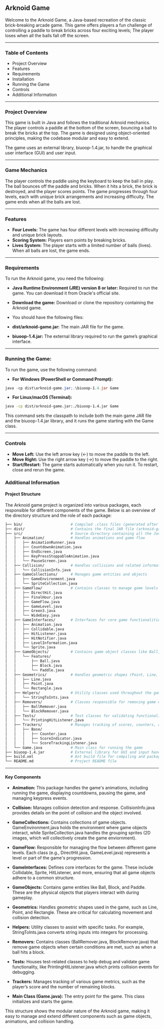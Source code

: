 ## Arknoid Game
Welcome to the Arknoid Game, a Java-based recreation of the classic brick-breaking arcade game. This game offers players a fun challenge of controlling a paddle to break bricks across four exciting levels; The player loses when all the balls fall off the screen.

---
### Table of Contents
- Project Overview
- Features
- Requirements
- Installation
- Running the Game
- Controls
- Additional Information
  
---
### Project Overview
This game is built in Java and follows the traditional Arknoid mechanics. The player controls a paddle at the bottom of the screen, bouncing a ball to break the bricks at the top. The game is designed using object-oriented principles, making the codebase modular and easy to extend.

The game uses an external library, biuoop-1.4.jar, to handle the graphical user interface (GUI) and user input.

---
### Game Mechanics
The player controls the paddle using the keyboard to keep the ball in play.
The ball bounces off the paddle and bricks. When it hits a brick, the brick is destroyed, and the player scores points.
The game progresses through four levels, each with unique brick arrangements and increasing difficulty.
The game ends when all the balls are lost.

---
### Features
- **Four Levels:** The game has four different levels with increasing difficulty and unique brick layouts.
- **Scoring System:** Players earn points by breaking bricks.
- **Lives System:** The player starts with a limited number of balls (lives). When all balls are lost, the game ends.

---
### Requirements
To run the Arknoid game, you need the following:

- **Java Runtime Environment (JRE) version 8 or later:** Required to run the game. You can download it from Oracle's official site.
- **Download the game:** Download or clone the repository containing the Arknoid game.
- You should have the following files:

- **dist/arknoid-game.jar:** The main JAR file for the game.
- **biuoop-1.4.jar:** The external library required to run the game’s graphical interface.

---
### Running the Game:
To run the game, use the following command:

- **For Windows (PowerShell or Command Prompt):**
```powershell
java -cp dist\arknoid-game.jar;.\biuoop-1.4.jar Game
```
- **For Linux/macOS (Terminal):**
```bash
java -cp dist/arknoid-game.jar:./biuoop-1.4.jar Game
```
This command sets the classpath to include both the main game JAR file and the biuoop-1.4.jar library, and it runs the game starting with the Game class.

---
### Controls
- **Move Left:** Use the left arrow key (←) to move the paddle to the left.
- **Move Right:** Use the right arrow key (→) to move the paddle to the right.
- **Start/Restart:** The game starts automatically when you run it. To restart, close and rerun the game.
  
### Additional Information
#### Project Structure
The Arknoid game project is organized into various packages, each responsible for different components of the game. Below is an overview of the directory structure and the role of each package:

```bash
├── bin/                      # Compiled .class files (generated after build)
├── dist/                     # Contains the final JAR file (arknoid-game.jar)
├── src/                      # Source directory containing all the Java files
│   ├── Animation/            # Handles animations and game flow
│   │   ├── AnimationRunner.java
│   │   ├── CountdownAnimation.java
│   │   ├── EndScreen.java
│   │   ├── KeyPressStoppableAnimation.java
│   │   └── PauseScreen.java
│   ├── Collision/            # Handles collisions and related information
│   │   └── CollisionInfo.java
│   ├── GameCollections/      # Manages game entities and objects
│   │   ├── GameEnvironment.java
│   │   └── SpriteCollection.java
│   ├── GameFlow/             # Contains classes to manage game levels and flow
│   │   ├── DirectHit.java
│   │   ├── FinalHour.java
│   │   ├── GameFlow.java
│   │   ├── GameLevel.java
│   │   ├── Green3.java
│   │   └── WideEasy.java
│   ├── GameInterfaces/       # Interfaces for core game functionalities
│   │   ├── Animation.java
│   │   ├── Collidable.java
│   │   ├── HitListener.java
│   │   ├── HitNotifier.java
│   │   ├── LevelInformation.java
│   │   └── Sprite.java
│   ├── GameObjects/          # Contains game object classes like Ball, Block, and Paddle
│   │   └── Features/
│   │       ├── Ball.java
│   │       ├── Block.java
│   │       └── Paddle.java
│   ├── Geometrics/           # Handles geometric shapes (Point, Line, Rectangle)
│   │   ├── Line.java
│   │   ├── Point.java
│   │   └── Rectangle.java
│   ├── Helpers/              # Utility classes used throughout the game
│   │   └── StringToInts.java
│   ├── Removers/             # Classes responsible for removing game objects
│   │   ├── BallRemover.java
│   │   └── BlockRemover.java
│   ├── Tests/                # Test classes for validating functionality
│   │   └── PrintingHitListener.java
│   ├── Trackers/             # Manages tracking of scores, counters, and other game stats
│   │   ├── Base/
│   │   │   ├── Counter.java
│   │   │   ├── ScoreIndicator.java
│   │   │   └── ScoreTrackingListener.java
│   └── Game.java             # Main class for running the game
├── biuoop-1.4.jar            # External library for GUI and input handling
├── build.xml                 # Ant build file for compiling and packaging the project
└── README.md                 # Project README file
```
---
#### Key Components
- **Animation:** This package handles the game's animations, including running the game, displaying countdowns, pausing the game, and managing keypress events.

- **Collision:** Manages collision detection and response. CollisionInfo.java provides details on the point of collision and the object involved.

- **GameCollections:** Contains collections of game objects. GameEnvironment.java holds the environment where game objects interact, while SpriteCollection.java handles the grouping sprites (2D images, which will collectively create the game enviornment).

- **GameFlow:** Responsible for managing the flow between different game levels. Each class (e.g., DirectHit.java, GameLevel.java) represents a level or part of the game's progression.

- **GameInterfaces:** Defines core interfaces for the game. These include Collidable, Sprite, HitListener, and more, ensuring that all game objects adhere to a common structure.

- **GameObjects:** Contains game entities like Ball, Block, and Paddle. These are the physical objects that players interact with during gameplay.

- **Geometrics:** Handles geometric shapes used in the game, such as Line, Point, and Rectangle. These are critical for calculating movement and collision detection.

- **Helpers:** Utility classes to assist with specific tasks. For example, StringToInts.java converts string inputs into integers for processing.

- **Removers:** Contains classes (BallRemover.java, BlockRemover.java) that remove game objects when certain conditions are met, such as when a ball hits a block.

- **Tests:** Houses test-related classes to help debug and validate game functionality, like PrintingHitListener.java which prints collision events for debugging.

- **Trackers:** Manages tracking of various game metrics, such as the player’s score and the number of remaining blocks.

- **Main Class (Game.java):** The entry point for the game. This class initializes and starts the game.

This structure shows the modular nature of the Arknoid game, making it easy to manage and extend different components such as game objects, animations, and collision handling.


